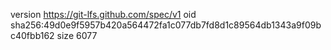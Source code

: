 version https://git-lfs.github.com/spec/v1
oid sha256:49d0e9f5957b420a564472fa1c077db7fd8d1c89564db1343a9f09bc40fbb162
size 6077
